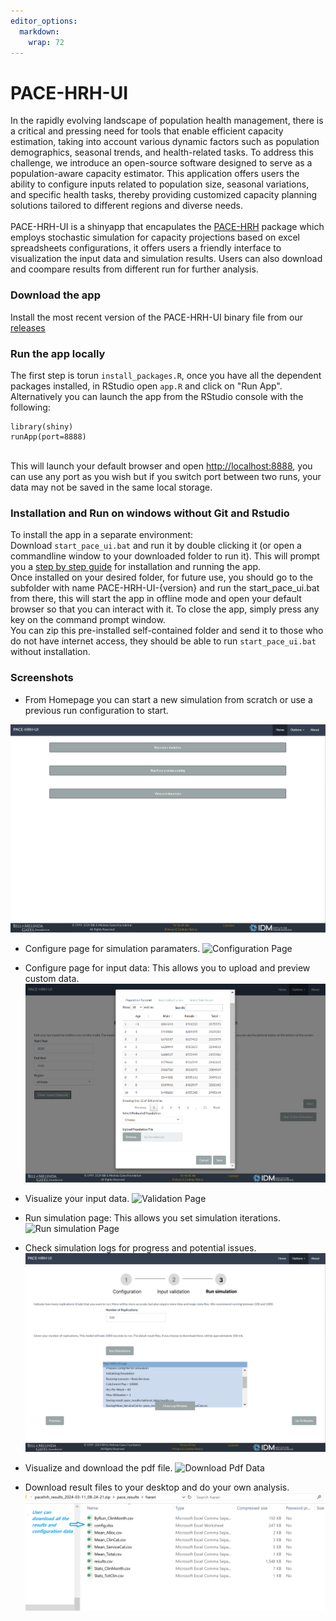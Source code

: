 ```yaml
---
editor_options: 
  markdown: 
    wrap: 72
---
```


# PACE-HRH-UI

In the rapidly evolving landscape of population health management, there
is a critical and pressing need for tools that enable efficient capacity
estimation, taking into account various dynamic factors such as
population demographics, seasonal trends, and health-related tasks. To
address this challenge, we introduce an open-source software designed to
serve as a population-aware capacity estimator. This application offers
users the ability to configure inputs related to population size,
seasonal variations, and specific health tasks, thereby providing
customized capacity planning solutions tailored to different regions and
diverse needs. <br><br> PACE-HRH-UI is a shinyapp that encapulates the
[PACE-HRH](https://github.com/InstituteforDiseaseModeling/PACE-HRH/releases)
package which employs stochastic simulation for capacity projections
based on excel spreadsheets configurations, it offers users a friendly
interface to visualization the input data and simulation results. Users
can also download and coompare results from different run for further
analysis.

### Download the app

Install the most recent version of the PACE-HRH-UI binary file from our
[releases](https://github.com/InstituteforDiseaseModeling/PACE-HRH-UI/releases)

### Run the app locally

The first step is torun `install_packages.R`, once you have all the
dependent packages installed, in RStudio open `app.R` and click on "Run
App". Alternatively you can launch the app from the RStudio console with
the following:

```         
library(shiny)
runApp(port=8888)
```

<br> This will launch your default browser and open
<http://localhost:8888>, you can use any port as you wish but if you
switch port between two runs, your data may not be saved in the same
local storage.

### Installation and Run on windows without Git and Rstudio

To install the app in a separate environment: <br> Download
`start_pace_ui.bat` and run it by double clicking it (or open a
commandline window to your downloaded folder to run it). This will
prompt you a [step by step guide](./Setup.md) for installation and
running the app. <br> Once installed on your desired folder, for future
use, you should go to the subfolder with name PACE-HRH-UI-{version} and
run the start_pace_ui.bat from there, this will start the app in offline mode and open
your default browser so that you can interact with it. To close the app,
simply press any key on the command prompt window. <br> You can zip this
pre-installed self-contained folder and send it to those who do not have
internet access, they should be able to run `start_pace_ui.bat` without
installation. <br>

### Screenshots

-   From Homepage you can start a new simulation from scratch or use a
    previous run configuration to start.

![Home Page](./screenshots/1.homepage.png)

-   Configure page for simulation paramaters. ![Configuration
    Page](./screenshots/2.configuration.png)

-   Configure page for input data:  This allows you to upload and preview custom
    data. ![Configuration Data](./screenshots/3.configure_data.png)

-   Visualize your input data. ![Validation
    Page](./screenshots/4.validation.png)

-   Run simulation page: This allows you set simulation iterations. ![Run
    simulation Page](./screenshots/5.Run_simulation.png)

-   Check simulation logs for progress and potential issues.
    ![simulation Logs Page](./screenshots/6.Run_simulation_log.png)

-   Visualize and download the pdf file. ![Download Pdf
    Data](./screenshots/7.result_compare.png)

-   Download result files to your desktop and do your own analysis.
    ![Download result files Page](./screenshots/9.download_files.png)
